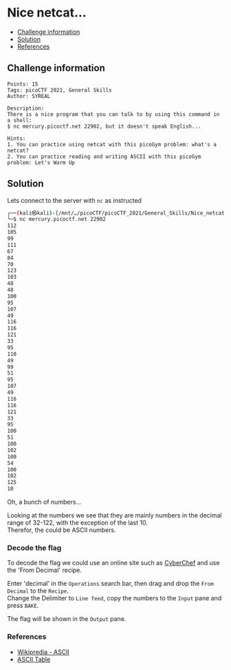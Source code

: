 # Nice netcat...

- [Challenge information](#challenge-information)
- [Solution](#solution)
- [References](#references)

## Challenge information
```
Points: 15
Tags: picoCTF 2021, General Skills
Author: SYREAL

Description:
There is a nice program that you can talk to by using this command in a shell: 
$ nc mercury.picoctf.net 22902, but it doesn't speak English...

Hints:
1. You can practice using netcat with this picoGym problem: what's a netcat?
2. You can practice reading and writing ASCII with this picoGym problem: Let's Warm Up
```

## Solution

Lets connect to the server with `nc` as instructed
```bash
┌──(kali㉿kali)-[/mnt/…/picoCTF/picoCTF_2021/General_Skills/Nice_netcat]
└─$ nc mercury.picoctf.net 22902
112 
105 
99 
111 
67 
84 
70 
123 
103 
48 
48 
100 
95 
107 
49 
116 
116 
121 
33 
95 
110 
49 
99 
51 
95 
107 
49 
116 
116 
121 
33 
95 
100 
51 
100 
102 
100 
54 
100 
102 
125 
10 
```

Oh, a bunch of numbers...

Looking at the numbers we see that they are mainly numbers in the decimal range of 32-122, with the exception of the last 10.  
Therefor, the could be ASCII numbers.

### Decode the flag

To decode the flag we could use an online site such as [CyberChef](https://gchq.github.io/CyberChef/) and use the 'From Decimal' recipe. 

Enter 'decimal' in the `Operations` search bar, then drag and drop the `From Decimal` to the `Recipe`.  
Change the Delimiter to `Line feed`, copy the numbers to the `Input` pane and press `BAKE`.

The flag will be shown in the `Output` pane.

### References

- [Wikipredia - ASCII](https://en.wikipedia.org/wiki/ASCII)
- [ASCII Table](https://www.ascii-code.com/)

